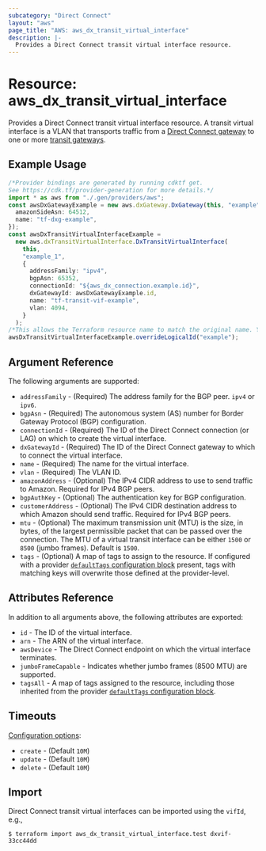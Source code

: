 ```yaml
---
subcategory: "Direct Connect"
layout: "aws"
page_title: "AWS: aws_dx_transit_virtual_interface"
description: |-
  Provides a Direct Connect transit virtual interface resource.
---
```


# Resource: aws\_dx\_transit\_virtual\_interface

Provides a Direct Connect transit virtual interface resource.
A transit virtual interface is a VLAN that transports traffic from a [Direct Connect gateway](dx_gateway.html) to one or more [transit gateways](ec2_transit_gateway.html).

## Example Usage

```typescript
/*Provider bindings are generated by running cdktf get.
See https://cdk.tf/provider-generation for more details.*/
import * as aws from "./.gen/providers/aws";
const awsDxGatewayExample = new aws.dxGateway.DxGateway(this, "example", {
  amazonSideAsn: 64512,
  name: "tf-dxg-example",
});
const awsDxTransitVirtualInterfaceExample =
  new aws.dxTransitVirtualInterface.DxTransitVirtualInterface(
    this,
    "example_1",
    {
      addressFamily: "ipv4",
      bgpAsn: 65352,
      connectionId: "${aws_dx_connection.example.id}",
      dxGatewayId: awsDxGatewayExample.id,
      name: "tf-transit-vif-example",
      vlan: 4094,
    }
  );
/*This allows the Terraform resource name to match the original name. You can remove the call if you don't need them to match.*/
awsDxTransitVirtualInterfaceExample.overrideLogicalId("example");

```

## Argument Reference

The following arguments are supported:

* `addressFamily` - (Required) The address family for the BGP peer. `ipv4` or `ipv6`.
* `bgpAsn` - (Required) The autonomous system (AS) number for Border Gateway Protocol (BGP) configuration.
* `connectionId` - (Required) The ID of the Direct Connect connection (or LAG) on which to create the virtual interface.
* `dxGatewayId` - (Required) The ID of the Direct Connect gateway to which to connect the virtual interface.
* `name` - (Required) The name for the virtual interface.
* `vlan` - (Required) The VLAN ID.
* `amazonAddress` - (Optional) The IPv4 CIDR address to use to send traffic to Amazon. Required for IPv4 BGP peers.
* `bgpAuthKey` - (Optional) The authentication key for BGP configuration.
* `customerAddress` - (Optional) The IPv4 CIDR destination address to which Amazon should send traffic. Required for IPv4 BGP peers.
* `mtu` - (Optional) The maximum transmission unit (MTU) is the size, in bytes, of the largest permissible packet that can be passed over the connection.
  The MTU of a virtual transit interface can be either `1500` or `8500` (jumbo frames). Default is `1500`.
* `tags` - (Optional) A map of tags to assign to the resource. If configured with a provider [`defaultTags` configuration block](https://registry.terraform.io/providers/hashicorp/aws/latest/docs#default_tags-configuration-block) present, tags with matching keys will overwrite those defined at the provider-level.

## Attributes Reference

In addition to all arguments above, the following attributes are exported:

* `id` - The ID of the virtual interface.
* `arn` - The ARN of the virtual interface.
* `awsDevice` - The Direct Connect endpoint on which the virtual interface terminates.
* `jumboFrameCapable` - Indicates whether jumbo frames (8500 MTU) are supported.
* `tagsAll` - A map of tags assigned to the resource, including those inherited from the provider [`defaultTags` configuration block](https://registry.terraform.io/providers/hashicorp/aws/latest/docs#default_tags-configuration-block).

## Timeouts

[Configuration options](https://developer.hashicorp.com/terraform/language/resources/syntax#operation-timeouts):

* `create` - (Default `10M`)
* `update` - (Default `10M`)
* `delete` - (Default `10M`)

## Import

Direct Connect transit virtual interfaces can be imported using the `vifId`, e.g.,

```console
$ terraform import aws_dx_transit_virtual_interface.test dxvif-33cc44dd
```
